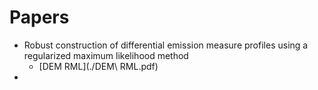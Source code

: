 # Papers


+ Robust construction of differential emission measure profiles using a regularized maximum likelihood method
    - [DEM RML](./DEM\ RML.pdf)
+ 

